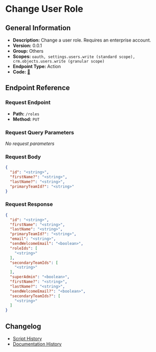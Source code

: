 # Change User Role

## General Information

- **Description:** Change a user role. Requires an enterprise account.
- **Version:** 0.0.1
- **Group:** Others
- **Scopes:** `oauth, settings.users.write (standard scope), crm.objects.users.write (granular scope)`
- **Endpoint Type:** Action
- **Code:** [🔗](https://github.com/NangoHQ/integration-templates/tree/main/integrations/hubspot/actions/change-user-role.ts)


## Endpoint Reference

### Request Endpoint

- **Path:** `/roles`
- **Method:** `PUT`

### Request Query Parameters

_No request parameters_

### Request Body

```json
{
  "id": "<string>",
  "firstName?": "<string>",
  "lastName?": "<string>",
  "primaryTeamId?": "<string>"
}
```

### Request Response

```json
{
  "id": "<string>",
  "firstName": "<string>",
  "lastName": "<string>",
  "primaryTeamId?": "<string>",
  "email": "<string>",
  "sendWelcomeEmail": "<boolean>",
  "roleIds": [
    "<string>"
  ],
  "secondaryTeamIds": [
    "<string>"
  ],
  "superAdmin": "<boolean>",
  "firstName?": "<string>",
  "lastName?": "<string>",
  "sendWelcomeEmail?": "<boolean>",
  "secondaryTeamIds?": [
    "<string>"
  ]
}
```

## Changelog

- [Script History](https://github.com/NangoHQ/integration-templates/commits/main/integrations/hubspot/actions/change-user-role.ts)
- [Documentation History](https://github.com/NangoHQ/integration-templates/commits/main/integrations/hubspot/actions/change-user-role.md)

<!-- END  GENERATED CONTENT -->

